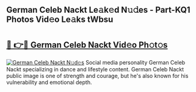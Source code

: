 ## German Celeb Nackt Le𝚊k𝚎d N𝚞𝚍es - Part-KQ1 Photos Vid𝚎o Le𝚊ks tWbsu

# <h2><a href="http://fb020l.evod.top/?m=German+Celeb+Nackt">🔗 👉🔴 German Celeb Nackt Vid𝚎o Ph𝚘t𝚘s</a></h2>

[![German Celeb Nackt N𝚞d𝚎s](https://i.imgur.com/8V9OHl7.gif)](http://fb020l.evod.top/?m=German+Celeb+Nackt)
Social media personality German Celeb Nackt specializing in dance and lifestyle content. German Celeb Nackt public image is one of strength and courage, but he's also known for his vulnerability and emotional depth. 
